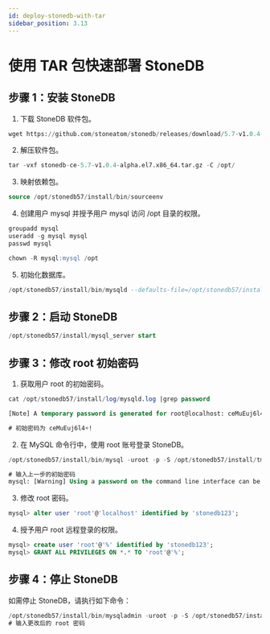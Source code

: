 ```yaml
---
id: deploy-stonedb-with-tar
sidebar_position: 3.13
---
```


# 使用 TAR 包快速部署 StoneDB

## 步骤 1：安装 StoneDB
1. 下载 StoneDB 软件包。
```sql
wget https://github.com/stoneatom/stonedb/releases/download/5.7-v1.0.4-alpha/stonedb-ce-5.7-v1.0.4-alpha.el7.x86_64.tar.gz
```

2. 解压软件包。
```sql
tar -vxf stonedb-ce-5.7-v1.0.4-alpha.el7.x86_64.tar.gz -C /opt/
```

3. 映射依赖包。
```sql
source /opt/stonedb57/install/bin/sourceenv
```

4. 创建用户 mysql 并授予用户 mysql 访问 /opt 目录的权限。
```sql
groupadd mysql
useradd -g mysql mysql
passwd mysql

chown -R mysql:mysql /opt
```

5. 初始化数据库。
```sql
/opt/stonedb57/install/bin/mysqld --defaults-file=/opt/stonedb57/install/my.cnf --initialize --user=mysql
```

## 步骤 2：启动 StoneDB
```sql
/opt/stonedb57/install/mysql_server start
```
## 步骤 3：修改 root 初始密码

1. 获取用户 root 的初始密码。
```sql
cat /opt/stonedb57/install/log/mysqld.log |grep password

[Note] A temporary password is generated for root@localhost: ceMuEuj6l4+!

# 初始密码为 ceMuEuj6l4+!

```

2. 在 MySQL 命令行中，使用 root 账号登录 StoneDB。
```sql
/opt/stonedb57/install/bin/mysql -uroot -p -S /opt/stonedb57/install/tmp/mysql.sock

# 输入上一步的初始密码
mysql: [Warning] Using a password on the command line interface can be insecure.

```

3. 修改 root 密码。
```sql
mysql> alter user 'root'@'localhost' identified by 'stonedb123';

```

4. 授予用户 root 远程登录的权限。
```sql
mysql> create user 'root'@'%' identified by 'stonedb123';
mysql> GRANT ALL PRIVILEGES ON *.* TO 'root'@'%';
```
## 步骤 4：停止 StoneDB

如需停止 StoneDB，请执行如下命令：

```sql
/opt/stonedb57/install/bin/mysqladmin -uroot -p -S /opt/stonedb57/install/tmp/mysql.sock shutdown
# 输入更改后的 root 密码

```